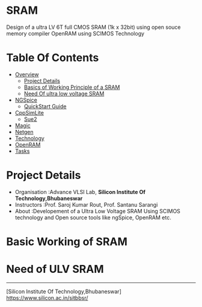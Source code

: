 # SRAM
Design of a ultra LV 6T full CMOS SRAM (1k x 32bit) using open souce memory compiler OpenRAM using SCIMOS Technology

# Table Of Contents
- [Overview](#Overview)
    - [Project Details](#Projet-Details)
    - [Basics of Working Principle of a SRAM](#Basic-Working-of-SRAM) 
    - [Need Of ultra low voltage SRAM](#Need-of-ULV-SRAM)
- [NGSpice](#NGSpice)
    - [QuickStart Guide](#Quick-Start-Guide)
- [CppSimLite](#CppSimLite)
    - [Sue2](#Sue2)
- [Magic](#Magic)
- [Netgen](#Netgen)
- [Technology](#Technology)
- [OpenRAM](#OpenRAM)
- [Tasks](#Tasks)
# Project Details
 - Organisation :Advance VLSI Lab, **Silicon Institute Of Technology,Bhubaneswar**
 - Instructors  :Prof. Saroj Kumar Rout, Prof. Santanu Sarangi
 - About        :Developement of a Ultra Low Voltage SRAM Using SCIMOS technology and Open source tools like ngSpice, OpenRAM etc.
# Basic Working of SRAM
# Need of ULV SRAM

* * *
[Silicon Institute Of Technology,Bhubaneswar] https://www.silicon.ac.in/sitbbsr/
